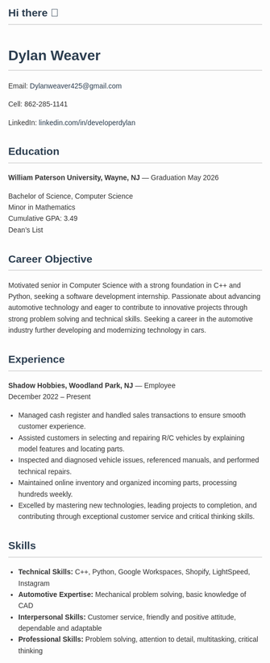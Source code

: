 ## Hi there 👋

<!--
**Dweaver425/Dweaver425** is a ✨ _special_ ✨ repository because its `README.md` (this file) appears on your GitHub profile.

Here are some ideas to get you started:

- 🔭 I’m currently working on ...
- 🌱 I’m currently learning ...
- 👯 I’m looking to collaborate on ...
- 🤔 I’m looking for help with ...
- 💬 Ask me about ...
- 📫 How to reach me: ...
- 😄 Pronouns: ...
- ⚡ Fun fact: ...
-->
<!DOCTYPE html>
<html lang="en">
<head>
<meta charset="UTF-8">
<title>Dylan Weaver - Resume</title>
<style>
    body {
      font-family: Arial, sans-serif;
      margin: 40px;
      line-height: 1.6;
      color: #333;
    }
    h1, h2 {
      color: #2c3e50;
      border-bottom: 2px solid #ddd;
      padding-bottom: 5px;
    }
    .contact {
      margin-bottom: 20px;
    }
    .contact a {
      color: #2c3e50;
      text-decoration: none;
    }
    ul {
      margin: 0;
      padding-left: 20px;
    }
    .section {
      margin-bottom: 25px;
    }
  </style>
</head>
<body>

  <h1>Dylan Weaver</h1>

  <div class="contact">
    <p>Email: <a href="mailto:Dylanweaver425@gmail.com">Dylanweaver425@gmail.com</a></p>
    <p>Cell: 862-285-1141</p>
    <p>LinkedIn: <a href="https://www.linkedin.com/in/developerdylan/" target="_blank">
      linkedin.com/in/developerdylan</a></p>
  </div>

  <div class="section">
    <h2>Education</h2>
    <p><strong>William Paterson University, Wayne, NJ</strong> — Graduation May 2026</p>
    <p>Bachelor of Science, Computer Science<br>
       Minor in Mathematics<br>
       Cumulative GPA: 3.49<br>
       Dean’s List</p>
  </div>

  <div class="section">
    <h2>Career Objective</h2>
    <p>Motivated senior in Computer Science with a strong foundation in C++ and Python, seeking a 
       software development internship. Passionate about advancing automotive technology and eager 
       to contribute to innovative projects through strong problem solving and technical skills. 
       Seeking a career in the automotive industry further developing and modernizing technology in cars.</p>
  </div>

  <div class="section">
    <h2>Experience</h2>
    <p><strong>Shadow Hobbies, Woodland Park, NJ</strong> — Employee<br>
       December 2022 – Present</p>
    <ul>
      <li>Managed cash register and handled sales transactions to ensure smooth customer experience.</li>
      <li>Assisted customers in selecting and repairing R/C vehicles by explaining model features 
          and locating parts.</li>
      <li>Inspected and diagnosed vehicle issues, referenced manuals, and performed technical repairs.</li>
      <li>Maintained online inventory and organized incoming parts, processing hundreds weekly.</li>
      <li>Excelled by mastering new technologies, leading projects to completion, and contributing 
          through exceptional customer service and critical thinking skills.</li>
    </ul>
  </div>

  <div class="section">
    <h2>Skills</h2>
    <ul>
      <li><strong>Technical Skills:</strong> C++, Python, Google Workspaces, Shopify, LightSpeed, Instagram</li>
      <li><strong>Automotive Expertise:</strong> Mechanical problem solving, basic knowledge of CAD</li>
      <li><strong>Interpersonal Skills:</strong> Customer service, friendly and positive attitude, dependable and adaptable</li>
      <li><strong>Professional Skills:</strong> Problem solving, attention to detail, multitasking, critical thinking</li>
    </ul>
  </div>

</body>
</html>

